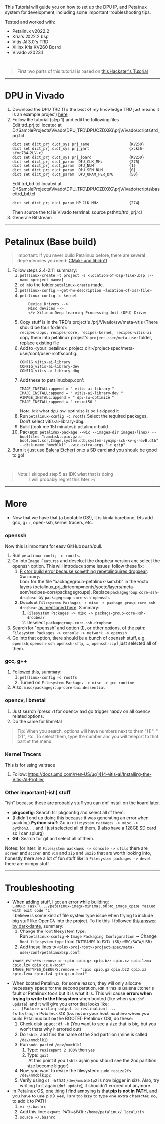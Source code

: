 This Tutorial will guide you on how to set up the DPU IP, and Petalinux system for development, including some important troubleshooting tips.

Tested and worked with:
- Petalinux v2022.2
- Kria's 2022.2 bsp
- Vitis-AI 3.0's TRD
- Xilinx Kria KV260 Board
- Vivado v2023.1

<br>

> First two parts of this tutorial is based on [this Hackster's Tutorial](https://www.hackster.io/shreyasnr/kv260-dpu-trd-petalinux-2022-1-vivado-flow-000c0b)

***
# DPU in Vivado
1. Download the DPU TRD (To the best of my knowledge TRD just means it is an example project) [here](https://github.com/Xilinx/Vitis-AI/tree/3.0/dpu)
2. Follow the tutorial (step 1) and edit the following files      
    Edit trd_prj.tcl located at D:\SampleProjects\Vivado\DPU_TRD\DPUCZDX8G\prj\Vivado\scripts\trd_prj.tcl       
    ```
    dict set dict_prj dict_sys prj_name                  {KV260}
    dict set dict_prj dict_sys prj_part                  {xck26-sfvc784-2LV-c}
    dict set dict_prj dict_sys prj_board                 {KV260}
    dict set dict_prj dict_param  DPU_CLK_MHz            {275}
    dict set dict_prj dict_param  DPU_NUM                {1}
    dict set dict_prj dict_param  DPU_SFM_NUM            {0}
    dict set dict_prj dict_param  DPU_URAM_PER_DPU       {50}
    ```
    Edit trd_bd.tcl located at      D:\SampleProjects\Vivado\DPU_TRD\DPUCZDX8G\prj\Vivado\scripts\base\trd_bd.tcl       
    ```
    dict set dict_prj dict_param HP_CLK_MHz              {274}
    ```
    Then source the tcl in Vivado terminal: source path/to/trd_prj.tcl
3. Generate Bitstream

***
# Petalinux (Base build)
> Important: If you never build Petalinux before, there are several dependencies you need: [CMake and libidn11](https://support.xilinx.com/s/question/0D54U00007wTNEoSAO/problem-running-tcl-command-swrfdcv111generate-failed-to-generate-cmake-files-linux?language=en_US)
1. Follow steps 2.4-2.11, summary:  
    1. `petalinux-create -t project -s <location-of-bsp-file>.bsp [--name <project name>]  ` 
    2. `cd` into the folder `petalinux-create` made.
    3. `petalinux-config --get-hw-description <location-of-xsa-file>`
    4. `petalinux-config -c kernel`      
        ```
            Device Drivers -->      
            Misc devices -->        
            <*> Xilinux Deep learning Processing Unit (DPU) Driver  
        ```
    5. Copy stuff is in the TRD's project's /prj/Vivado/sw/meta-vitis (There should be four folders):   
        `recipes-apps, recipes-core, recipes-kernel, recipes-vitis-ai`    
        copy them into petalinux project's `project-spec/meta-user` folder, replace existing file
    6. Add to <your_petalinux_project_dir>/project-spec/meta-user/conf/user-rootfsconfig:
        ```
        CONFIG_vitis-ai-library
        CONFIG_vitis-ai-library-dev
        CONFIG_vitis-ai-library-dbg
        ```
    7. Add these to petalinuxbsp.conf:  
        ```
        IMAGE_INSTALL:append = " vitis-ai-library "     
        IMAGE_INSTALL:append = " vitis-ai-library-dev "     
        #IMAGE_INSTALL:append = " dpu-sw-optimize "     
        IMAGE_INSTALL:append = " resnet50 "     
        ```
        Note: Idk what dpu-sw-optimize is so I skipped it       
    8. Run `petalinux-config -c rootfs`
        Select the required packages, Don't select vitis-ai-library-dbg.
    9. Build (took me 151 minutes): petalinux-build    
    10. Package: `petalinux-package --wic --images-dir images/linux/ --bootfiles "ramdisk.cpio.gz.u-boot,boot.scr,Image,system.dtb,system-zynqmp-sck-kv-g-revB.dtb" --disk-name "mmcblk1" --wic-extra-args "-c gzip"`
2. Burn it (just use [Balena Etcher](https://etcher.balena.io/)) onto a SD card and you should be good to go!  
<br>

> Note: I skipped step 5 as IDK what that is doing  
> &nbsp; &nbsp; &nbsp; &nbsp; &nbsp; I will probably regret this later :-/

***
# More
- Now that we have that (a bootable OS!), it is kinda barebone, lets add gcc, g++, open-ssh, kernel tracers, etc.

### openssh
Now this is important for easy GitHub push/pull.
1. Run `petalinux-config -c rootfs`.
2. Go into `Image Features` and deselect the dropbear version and select the openssh option. This will introduce some issues, follow these fix:
    1. [Fix for build error because something repetalinquires dropbear](https://support.xilinx.com/s/question/0D54U00005WcRhqSAF/petalinux-20221-building-sdk-package-dropbear-conflicting-requests?language=en_US). Summary:  
    Look for the file “packagegroup-petalinux-som.bb” in the yocto layers (petalinux_prj_dir/components/yocto/layers/meta-som/recipes-core/packagegroups). Replace `packagegroup-core-ssh-dropbear` by `packagegroup-core-ssh-openssh`.
    2. Deselect `Filesystem Packages -> misc -> package-group-core-ssh-dropbear` [as mentioned here](https://support.xilinx.com/s/question/0D52E00006sl3paSAA/petalinux-cannot-use-openssh-instead-of-dropbear?language=en_US). Summary:  
        1. `Filesystem Packages -> misc -> package-group-core-ssh-dropbear`
        2. Deselect `packagegroup-core-ssh-dropbear`
3. Search for "openssh" and option (1), or other options, of the path: `Filesystem Packages -> console -> network -> openssh`
4. Go into that option, there should be a bunch of openssh stuff, e.g. `openssh`, `openssh-ssh`, `openssh-sftp`, ..., `openssh-scp` I just selected all of them.

### gcc, g++
1. [Followed this](https://support.xilinx.com/s/question/0D52E00006iHvSBSA0/adding-gcc-and-g-to-petalinux-project-revisited-2018?language=en_US), summary:
    1. `petalinux-config -c rootfs`
    2. Turned on `Filesystem Packages -> misc -> gcc-runtime` 
2. Also: `misc/packagegroup-core-buildessential`

### opencv, libmetal
1. Just search (press `/`) for opencv and go trigger happy on all opencv related options.
2. Do the same for libmetal

> Tip: When you search, options will have numbers next to them "(1)", "(2)", etc. To select them, type the number and you will teleport to that part of the menu.

### Kernel Tracers
This is for using vaitrace
1. Follow: https://docs.amd.com/r/en-US/ug1414-vitis-ai/Installing-the-Vitis-AI-Profiler

### Other important(-ish) stuff
"ish" because these are probably stuff you can dnf install on the board later.
- **pkgconfig**: Search for pkgconfig and select all of them.
- (I didn't end up doing this because it was generating an error when packing) **Python stuff**: Go to `Filesystem Packages -> misc -> python3...` and I just selected all of them. (I also have a 128GB SD card so I can splurg)
- **Git**: Search for git and select all of them.

Notes: for later: in `Filesystem packages -> console -> utils` there are `screen` and `sccren` and `vim` and `zip` and `unzip` that are worth looking into, honestly there are a lot of fun stuff like in `Filesystem packages -> devel` there are numpy stuff 

***
# Troubleshooting
- When adding stuff, I got an error while building:  
    `ERROR: Task (.../petalinux-image-minimal.bb:do_image_cpio) failed with exit code '1'`  
    I believe is some kind of file system type issue when trying to include big stuff like OpenCV into the project. To fix this, I followed [this answer by dark-dante](https://support.xilinx.com/s/question/0D54U00006OjQLCSA3/cannot-build-petalinux-due-to-componentsyoctolayersmetapetalinuxrecipescoreimagespetalinuximageminimalbb?language=en_US), summary:  
    1. Change the root filesystem type:  
        Run `petalinux-config` -> `Image Packaging Configuration` -> Change `Root filesystem type` from `INITRAMFS` to `EXT4 (SD/eMMC/SATA/USB)`
    2. Add these lines to `<plnx-proj-root>/project-spec/meta-user/conf/petalinuxbsp.conf`:  
    ```
    IMAGE_FSTYPES:remove = "cpio cpio.gz cpio.bz2 cpio.xz cpio.lzma cpio.lz4 cpio.gz.u-boot"
    IMAGE_FSTYPES_DEBUGFS:remove = "cpio cpio.gz cpio.bz2 cpio.xz cpio.lzma cpio.lz4 cpio.gz.u-boot"
    ```
- When booted Petalinux, for some reason, they will only allocate necessary space for the second partition, idk if this is Balena Etcher's fault or Petalinux tools but it is what it is. This will cause **errors when trying to write to the filesystem** when booted (like when you `dnf update`), and it will give you error that looks like:  
`... [Failure writing output to destination] ...`  
To fix this, in Petalinux OS (i.e. not on your host machine where you build Petalinux but on the BOOTED Petalinux OS), do these:  
    1. Check disk space: `df -h` (You want to see a size that is big, but you won't thats why it errored out)
    2. Do `lsblk`, and find the name of the 2nd partition (mine is called `/dev/mmcblk1`)
    3. Run `sudo parted /dev/mmcblk1`  
        1. Type: `resizepart 2 100%` then `yes`
        2. Type: `quit`  
        (At this point if you `lsblk` again you should see the 2nd partition size become bigger)
    4. Now, you want to resize the filesystem: `sudo resize2fs /dev/mmcblk1p2`  
    5. Verify using `df -h` that `/dev/mmcblk1p2` is now bigger in size. Also, try writting to it again (`dnf update`), it shouldn't errored out anymore.
- In Petalinux OS, one thing I find annoying is that **pip is not in PATH**, and you have to use pip3, yes, I am too lazy to type one extra character, so, to add it to PATH:  
    1. `vi ~/.bashrc`
    2. Add this line: `export PATH=$PATH:/home/petalinux/.local/bin`
    3. `source ~/.bashrc`